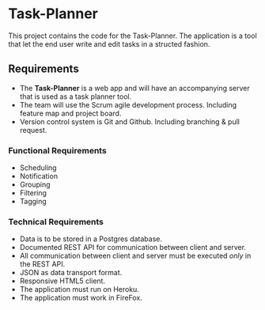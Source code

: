 # Task-Planner
This project contains the code for the Task-Planner. The application is a tool that let the end user write and edit tasks in a structed fashion.

## Requirements
* The **Task-Planner** is a web app and will have an accompanying server that is used as a task planner tool. 
* The team will use the Scrum agile development process. Including feature map and project board.
* Version control system is Git and Github. Including branching & pull request.

### Functional Requirements
* Scheduling
* Notification
* Grouping
* Filtering
* Tagging


### Technical Requirements
* Data is to be stored in a Postgres database.
* Documented REST API for communication between client and server.
* All communication between client and server must be executed _only_ in the REST API.
* JSON as data transport format.
* Responsive HTML5 client.
* The application must run on Heroku.
* The application must work in FireFox.